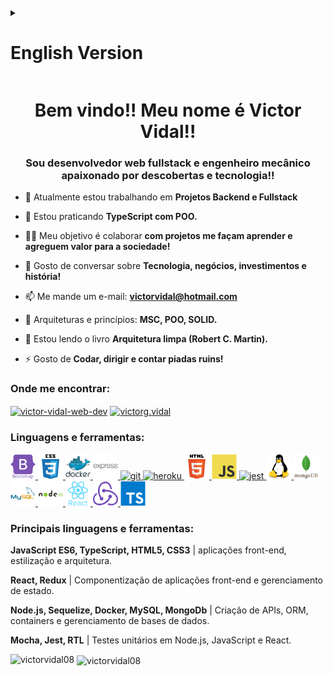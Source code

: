 <details>
<summary><h1>English Version</h1></summary>

<h1 align="center">Welcome!! I'm Victor Vidal!!</h1>
<h3 align="center">A Fullstack web developer and mechanical engineer passionate about discoveries and technology!!</h3>

- 🔭 I’m currently working on **Backend and Fullstack Projects**

- 🌱 I’m currently learning **TypeScript with OOP.**

- 👨‍💻 I’m looking to collaborate on **Projects that helps me learn and contribute for society!**

- 💬 Let's talk about **Technology, business, investiments and history!**

- 📫 How to reach me **victorvidal@hotmail.com**

- 🏰 Architectures and principles: **MSC, OOP, SOLID.**

- 📖 I’m currently reading **Clean Architecture (Robert C. Martin AS Uncle Bob).**

- ⚡ Fun fact **I drive a VW Bug (programmers should laugh)!!**

<h3 align="left">Connect with me:</h3>
<p align="left">
<a href="https://linkedin.com/in/victor-vidal-web-dev" target="blank"><img align="center" src="https://raw.githubusercontent.com/rahuldkjain/github-profile-readme-generator/master/src/images/icons/Social/linked-in-alt.svg" alt="victor-vidal-web-dev" height="30" width="40" /></a>
<a href="https://instagram.com/victorg.vidal" target="blank"><img align="center" src="https://raw.githubusercontent.com/rahuldkjain/github-profile-readme-generator/master/src/images/icons/Social/instagram.svg" alt="victorg.vidal" height="30" width="40" /></a>
</p>

<h3 align="left">Languages and Tools:</h3>
<p align="left"> <a href="https://getbootstrap.com" target="_blank" rel="noreferrer"> <img src="https://raw.githubusercontent.com/devicons/devicon/master/icons/bootstrap/bootstrap-plain-wordmark.svg" alt="bootstrap" width="40" height="40"/> </a> <a href="https://www.w3schools.com/css/" target="_blank" rel="noreferrer"> <img src="https://raw.githubusercontent.com/devicons/devicon/master/icons/css3/css3-original-wordmark.svg" alt="css3" width="40" height="40"/> </a> <a href="https://www.docker.com/" target="_blank" rel="noreferrer"> <img src="https://raw.githubusercontent.com/devicons/devicon/master/icons/docker/docker-original-wordmark.svg" alt="docker" width="40" height="40"/> </a> <a href="https://expressjs.com" target="_blank" rel="noreferrer"> <img src="https://raw.githubusercontent.com/devicons/devicon/master/icons/express/express-original-wordmark.svg" alt="express" width="40" height="40"/> </a> <a href="https://git-scm.com/" target="_blank" rel="noreferrer"> <img src="https://www.vectorlogo.zone/logos/git-scm/git-scm-icon.svg" alt="git" width="40" height="40"/> </a> <a href="https://heroku.com" target="_blank" rel="noreferrer"> <img src="https://www.vectorlogo.zone/logos/heroku/heroku-icon.svg" alt="heroku" width="40" height="40"/> </a> <a href="https://www.w3.org/html/" target="_blank" rel="noreferrer"> <img src="https://raw.githubusercontent.com/devicons/devicon/master/icons/html5/html5-original-wordmark.svg" alt="html5" width="40" height="40"/> </a> <a href="https://developer.mozilla.org/en-US/docs/Web/JavaScript" target="_blank" rel="noreferrer"> <img src="https://raw.githubusercontent.com/devicons/devicon/master/icons/javascript/javascript-original.svg" alt="javascript" width="40" height="40"/> </a> <a href="https://jestjs.io" target="_blank" rel="noreferrer"> <img src="https://www.vectorlogo.zone/logos/jestjsio/jestjsio-icon.svg" alt="jest" width="40" height="40"/> </a> <a href="https://www.linux.org/" target="_blank" rel="noreferrer"> <img src="https://raw.githubusercontent.com/devicons/devicon/master/icons/linux/linux-original.svg" alt="linux" width="40" height="40"/> </a> <a href="https://www.mongodb.com/" target="_blank" rel="noreferrer"> <img src="https://raw.githubusercontent.com/devicons/devicon/master/icons/mongodb/mongodb-original-wordmark.svg" alt="mongodb" width="40" height="40"/> </a> <a href="https://www.mysql.com/" target="_blank" rel="noreferrer"> <img src="https://raw.githubusercontent.com/devicons/devicon/master/icons/mysql/mysql-original-wordmark.svg" alt="mysql" width="40" height="40"/> </a> <a href="https://nodejs.org" target="_blank" rel="noreferrer"> <img src="https://raw.githubusercontent.com/devicons/devicon/master/icons/nodejs/nodejs-original-wordmark.svg" alt="nodejs" width="40" height="40"/> </a> <a href="https://reactjs.org/" target="_blank" rel="noreferrer"> <img src="https://raw.githubusercontent.com/devicons/devicon/master/icons/react/react-original-wordmark.svg" alt="react" width="40" height="40"/> </a> <a href="https://redux.js.org" target="_blank" rel="noreferrer"> <img src="https://raw.githubusercontent.com/devicons/devicon/master/icons/redux/redux-original.svg" alt="redux" width="40" height="40"/> </a> <a href="https://www.typescriptlang.org/" target="_blank" rel="noreferrer"> <img src="https://raw.githubusercontent.com/devicons/devicon/master/icons/typescript/typescript-original.svg" alt="typescript" width="40" height="40"/> </a> </p>

<h3 align="left">Main Languages and Tools:</h3>

<p><b>JavaScript ES6, TypeScript, HTML5, CSS3</b> | API and web apps, architecture and styling.</p>
<p><b>React, Redux</b> | Front-end app componentization and state management.</p>
<p><b>Node.js, Sequelize, Docker, MySQL, MongoDb</b> | API creation, ORM, containers and database management.</p>
<p><b>Mocha, Jest, RTL</b> | Unit automated tests in Node.js, JavaScript and React.</p>


<p><img align="left" src="https://github-readme-stats.vercel.app/api/top-langs?username=victorvidal08&show_icons=true&locale=en&layout=compact" alt="victorvidal08" /></p>

<p>&nbsp;<img align="center" src="https://github-readme-stats.vercel.app/api?username=victorvidal08&show_icons=true&locale=en" alt="victorvidal08" /></p>

</details>

<h1 align="center">Bem vindo!! Meu nome é Victor Vidal!!</h1>
<h3 align="center">Sou desenvolvedor web fullstack e engenheiro mecânico apaixonado por descobertas e tecnologia!!</h3>

- 🔭 Atualmente estou trabalhando em **Projetos Backend e Fullstack**

- 🌱 Estou praticando **TypeScript com POO.**

- 👨‍💻 Meu objetivo é colaborar **com projetos me façam aprender e agreguem valor para a sociedade!**

- 💬 Gosto de conversar sobre **Tecnologia, negócios, investimentos e história!**

- 📫 Me mande um e-mail: **victorvidal@hotmail.com**

- 🏰 Arquiteturas e princípios: **MSC, POO, SOLID.**

- 📖 Estou lendo o livro **Arquitetura limpa (Robert C. Martin).**

- ⚡ Gosto de **Codar, dirigir e contar piadas ruins!**

<h3 align="left">Onde me encontrar:</h3>
<p align="left">
<a href="https://linkedin.com/in/victor-vidal-web-dev" target="blank"><img align="center" src="https://raw.githubusercontent.com/rahuldkjain/github-profile-readme-generator/master/src/images/icons/Social/linked-in-alt.svg" alt="victor-vidal-web-dev" height="30" width="40" /></a>
<a href="https://instagram.com/victorg.vidal" target="blank"><img align="center" src="https://raw.githubusercontent.com/rahuldkjain/github-profile-readme-generator/master/src/images/icons/Social/instagram.svg" alt="victorg.vidal" height="30" width="40" /></a>
</p>

<h3 align="left">Linguagens e ferramentas:</h3>
<p align="left"> <a href="https://getbootstrap.com" target="_blank" rel="noreferrer"> <img src="https://raw.githubusercontent.com/devicons/devicon/master/icons/bootstrap/bootstrap-plain-wordmark.svg" alt="bootstrap" width="40" height="40"/> </a> <a href="https://www.w3schools.com/css/" target="_blank" rel="noreferrer"> <img src="https://raw.githubusercontent.com/devicons/devicon/master/icons/css3/css3-original-wordmark.svg" alt="css3" width="40" height="40"/> </a> <a href="https://www.docker.com/" target="_blank" rel="noreferrer"> <img src="https://raw.githubusercontent.com/devicons/devicon/master/icons/docker/docker-original-wordmark.svg" alt="docker" width="40" height="40"/> </a> <a href="https://expressjs.com" target="_blank" rel="noreferrer"> <img src="https://raw.githubusercontent.com/devicons/devicon/master/icons/express/express-original-wordmark.svg" alt="express" width="40" height="40"/> </a> <a href="https://git-scm.com/" target="_blank" rel="noreferrer"> <img src="https://www.vectorlogo.zone/logos/git-scm/git-scm-icon.svg" alt="git" width="40" height="40"/> </a> <a href="https://heroku.com" target="_blank" rel="noreferrer"> <img src="https://www.vectorlogo.zone/logos/heroku/heroku-icon.svg" alt="heroku" width="40" height="40"/> </a> <a href="https://www.w3.org/html/" target="_blank" rel="noreferrer"> <img src="https://raw.githubusercontent.com/devicons/devicon/master/icons/html5/html5-original-wordmark.svg" alt="html5" width="40" height="40"/> </a> <a href="https://developer.mozilla.org/en-US/docs/Web/JavaScript" target="_blank" rel="noreferrer"> <img src="https://raw.githubusercontent.com/devicons/devicon/master/icons/javascript/javascript-original.svg" alt="javascript" width="40" height="40"/> </a> <a href="https://jestjs.io" target="_blank" rel="noreferrer"> <img src="https://www.vectorlogo.zone/logos/jestjsio/jestjsio-icon.svg" alt="jest" width="40" height="40"/> </a> <a href="https://www.linux.org/" target="_blank" rel="noreferrer"> <img src="https://raw.githubusercontent.com/devicons/devicon/master/icons/linux/linux-original.svg" alt="linux" width="40" height="40"/> </a> <a href="https://www.mongodb.com/" target="_blank" rel="noreferrer"> <img src="https://raw.githubusercontent.com/devicons/devicon/master/icons/mongodb/mongodb-original-wordmark.svg" alt="mongodb" width="40" height="40"/> </a> <a href="https://www.mysql.com/" target="_blank" rel="noreferrer"> <img src="https://raw.githubusercontent.com/devicons/devicon/master/icons/mysql/mysql-original-wordmark.svg" alt="mysql" width="40" height="40"/> </a> <a href="https://nodejs.org" target="_blank" rel="noreferrer"> <img src="https://raw.githubusercontent.com/devicons/devicon/master/icons/nodejs/nodejs-original-wordmark.svg" alt="nodejs" width="40" height="40"/> </a> <a href="https://reactjs.org/" target="_blank" rel="noreferrer"> <img src="https://raw.githubusercontent.com/devicons/devicon/master/icons/react/react-original-wordmark.svg" alt="react" width="40" height="40"/> </a> <a href="https://redux.js.org" target="_blank" rel="noreferrer"> <img src="https://raw.githubusercontent.com/devicons/devicon/master/icons/redux/redux-original.svg" alt="redux" width="40" height="40"/> </a> <a href="https://www.typescriptlang.org/" target="_blank" rel="noreferrer"> <img src="https://raw.githubusercontent.com/devicons/devicon/master/icons/typescript/typescript-original.svg" alt="typescript" width="40" height="40"/> </a> </p>

<h3 align="left">Principais linguagens e ferramentas:</h3>

<p><b>JavaScript ES6, TypeScript, HTML5, CSS3</b> | aplicações front-end, estilização e arquitetura.</p>
<p><b>React, Redux</b> | Componentização de aplicações front-end e gerenciamento de estado.</p>
<p><b>Node.js, Sequelize, Docker, MySQL, MongoDb</b> | Criação de APIs, ORM, containers e gerenciamento de bases de dados.</p>
<p><b>Mocha, Jest, RTL</b> | Testes unitários em Node.js, JavaScript e React.</p>


<p><img align="left" src="https://github-readme-stats.vercel.app/api/top-langs?username=victorvidal08&show_icons=true&locale=en&layout=compact" alt="victorvidal08" /></p>

<p>&nbsp;<img align="center" src="https://github-readme-stats.vercel.app/api?username=victorvidal08&show_icons=true&locale=en" alt="victorvidal08" /></p>
